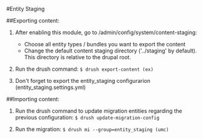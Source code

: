 #Entity Staging

##Exporting content:


1. After enabling this module, go to /admin/config/system/content-staging:
     - Choose all entity types / bundles you want to export the content
     - Change the default content staging directory ('../staging' by default).
       This directory is relative to the drupal root.

2. Run the drush command: `$ drush export-content (ex)`

3. Don't forget to export the entity_staging configurarion (entity_staging.settings.yml)

##Importing content:

1. Run the drush command to update migration entities
   regarding the previous configuration: `$ drush update-migration-config`

2. Run the migration: `$ drush mi --group=entity_staging (umc)`
